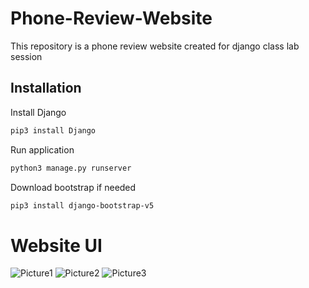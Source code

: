 # Phone-Review-Website

This repository is a phone review website created for django class lab session

## Installation

Install Django
```bash
pip3 install Django
```

Run application
```bash
python3 manage.py runserver
```

Download bootstrap if needed
```bash
pip3 install django-bootstrap-v5
```

# Website UI

![Picture1](https://user-images.githubusercontent.com/45817738/236128391-6cccc5bf-899f-4816-aef4-a1e178358bb5.png)
![Picture2](https://user-images.githubusercontent.com/45817738/236128551-36791fcf-f3be-43d1-aed5-67e1bf9f4358.png)
![Picture3](https://user-images.githubusercontent.com/45817738/236128554-0a930055-3fa9-491d-ba38-399b6a9cf472.png)
